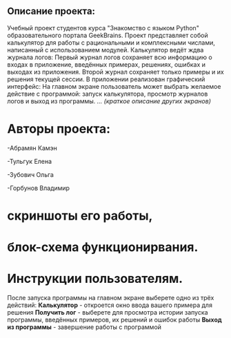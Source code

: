## Описание проекта:
Учебный проект студентов курса "Знакомство с языком Python" образовательного портала GeekBrains.
Проект представляет собой калькулятор для работы с рациональными и комплексными числами, написанный с использованием модулей.
Калькулятор ведёт ждва журнала логов:
Первый журнал логов сохраняет всю информацию о входах в приложение, введённых примерах, решениях, ошибках и выходах из приложения.
Второй журнал сохраняет только примеры и их решения текущей сессии.
В приложении реализован графический интерфейс:
На главном экране пользователь может выбрать желаемое действие с программой: запуск калькулятора, просмотр журналов логов и выход из программы.
_... (краткое описание других экранов)_

# Авторы проекта:


-Абрамян Камэн

-Тульгук Елена

-Зубович Ольга

-Горбунов Владимир


# скриншоты его работы, 
# блок-схема функционирвания.
# Инструкции пользователям.
После запуска программы на главном экране выберете одно из трёх действий:
**Калькулятор** - откроется окно ввода вашего примера для решения
**Получить лог** - выберете для просмотра истории запуска программы, введённых примеров, их решений и ошибок работы
**Выход из программы** - завершение работы с программой
